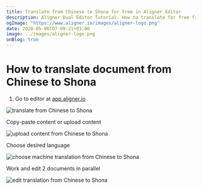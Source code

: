 ```yaml
---
title: Translate from Chinese to Shona for free in Aligner Editor
description: Aligner Dual Editor Tutorial. How to translate for free from Chinese to Shona. Aligner is multilingual document management platform. 
ogImage: "https://www.aligner.io/images/aligner-logo.png"
date: 2020-05-06T07:09:21+03:00
image: ../images/aligner-logo.png
onBlog: true
---
```


# How to translate document from Chinese to Shona

1. Go to editor at [app.aligner.io](https://app.aligner.io "Aligner App web page")

![translate from Chinese to Shona](../aligner-blank-editor.png "translate from Chinese to Shona")

Copy-paste content or upload content

![upload content from Chinese to Shona](../aligner-uploaded-document.png "upload content from Chinese to Shona")

Choose desired language

![choose machine translation from Chinese to Shona](../aligner-language-dropdown.png "choose machine translation from Chinese to Shona")

Work and edit 2 documents in parallel

![edit translation from Chinese to Shona](../aligner-double-sitded-editor.png "edit translation from Chinese to Shona")

